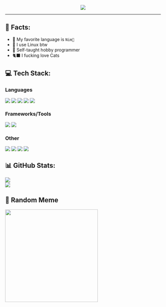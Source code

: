 <p align="center">
  <img src="https://readme-typing-svg.demolab.com/?lines=Hey there, i am iinsert!;Have a look at my repos!&font=Fira%20Code&center=true&width=380&height=50&duration=4000&pause=1000">
</p>

---

## 📃 Facts:
- 💬 My favorite language is `Nim👑`
- 🐧 I use Linux btw
- 🧠 Self-taught hobby programmer
- 🐈‍⬛ I fucking love Cats
  
## 💻 Tech Stack:
### Languages
<img src="https://img.shields.io/badge/nim-%23FFE953.svg?style=for-the-badge&logo=nim&logoColor=white"> <img src="https://img.shields.io/badge/c++-%2300599C.svg?style=for-the-badge&logo=c%2B%2B&logoColor=white">
<img src="https://img.shields.io/badge/c-%2300599C.svg?style=for-the-badge&logo=c%2B%2B&logoColor=white"> <img src="https://img.shields.io/badge/python-3670A0?style=for-the-badge&logo=python&logoColor=ffdd54">
<img src="https://img.shields.io/badge/Powershell-%235391FE.svg?style=for-the-badge&logo=powershell&logoColor=white">

### Frameworks/Tools
<img src="https://img.shields.io/badge/flask-%23000.svg?style=for-the-badge&logo=flask&logoColor=white"> <img src="https://img.shields.io/badge/Render-%2346E3B7.svg?style=for-the-badge&logo=render&logoColor=white">

### Other
<img src="https://img.shields.io/badge/Git-fc6d26?style=for-the-badge&logo=git&logoColor=white"> <img src="https://img.shields.io/badge/Linux-FCC624?style=for-the-badge&logo=linux&logoColor=black">
<img src="https://img.shields.io/badge/-Arduino-00979D?style=for-the-badge&logo=Arduino&logoColor=white"> <img src="https://img.shields.io/badge/RPi-%23A22846.svg?style=for-the-badge&logo=raspberrypi&logoColor=white">

## 📊 GitHub Stats:
<p align="left">
<img src="https://github-readme-stats.vercel.app/api/?username=iinsertNameHere&show_icons=true&title_color=fff&icon_color=79ff97&text_color=9f9f9f&bg_color=151515"><br>
<img src="https://github-readme-stats.vercel.app/api/top-langs/?username=iinsertNameHere&title_color=fff&text_color=9f9f9f&bg_color=151515&hide_border=false&include_all_commits=true&count_private=true&layout=compact">
</p>

## 👾 Random Meme
<img src='https://randommeme-five.vercel.app/' style="height: 300px;"/>

